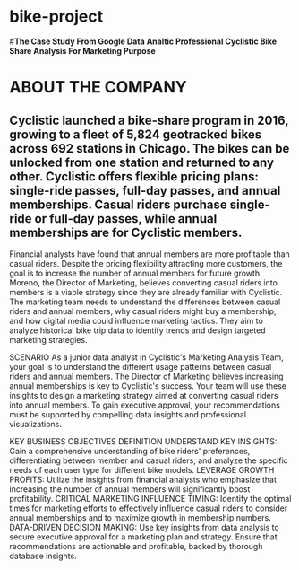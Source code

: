 # **bike-project**

#**The Case Study From Google Data Analtic Professional Cyclistic Bike Share Analysis For Marketing Purpose**

# **ABOUT THE COMPANY**
## Cyclistic launched a bike-share program in 2016, growing to a fleet of 5,824 geotracked bikes across 692 stations in Chicago. The bikes can be unlocked from one station and returned to any other. Cyclistic offers flexible pricing plans: single-ride passes, full-day passes, and annual memberships. Casual riders purchase single-ride or full-day passes, while annual memberships are for Cyclistic members.
Financial analysts have found that annual members are more profitable than casual riders. Despite the pricing flexibility attracting more customers, the goal is to increase the number of annual members for future growth. Moreno, the Director of Marketing, believes converting casual riders into members is a viable strategy since they are already familiar with Cyclistic.
The marketing team needs to understand the differences between casual riders and annual members, why casual riders might buy a membership, and how digital media could influence marketing tactics. They aim to analyze historical bike trip data to identify trends and design targeted marketing strategies.

SCENARIO
As a junior data analyst in Cyclistic's Marketing Analysis Team, your goal is to understand the different usage patterns between casual riders and annual members. The Director of Marketing believes increasing annual memberships is key to Cyclistic's success. Your team will use these insights to design a marketing strategy aimed at converting casual riders into annual members. To gain executive approval, your recommendations must be supported by compelling data insights and professional visualizations.

KEY BUSINESS OBJECTIVES DEFINITION
UNDERSTAND KEY INSIGHTS: Gain a comprehensive understanding of bike riders' preferences, differentiating between member and casual riders, and analyze the specific needs of each user type for different bike models.
LEVERAGE GROWTH PROFITS: Utilize the insights from financial analysts who emphasize that increasing the number of annual members will significantly boost profitability.
CRITICAL MARKETING INFLUENCE TIMING: Identify the optimal times for marketing efforts to effectively influence casual riders to consider annual memberships and to maximize growth in membership numbers.
DATA-DRIVEN DECISION MAKING: Use key insights from data analysis to secure executive approval for a marketing plan and strategy. Ensure that recommendations are actionable and profitable, backed by thorough database insights.

